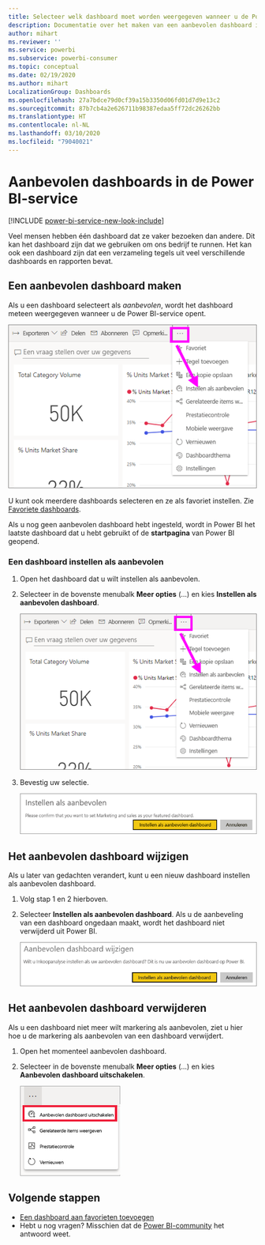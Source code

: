 ```yaml
---
title: Selecteer welk dashboard moet worden weergegeven wanneer u de Power BI-service opent
description: Documentatie over het maken van een aanbevolen dashboard in de Power BI-service
author: mihart
ms.reviewer: ''
ms.service: powerbi
ms.subservice: powerbi-consumer
ms.topic: conceptual
ms.date: 02/19/2020
ms.author: mihart
LocalizationGroup: Dashboards
ms.openlocfilehash: 27a7bdce79d0cf39a15b3350d06fd01d7d9e13c2
ms.sourcegitcommit: 87b7cb4a2e626711b98387edaa5ff72dc26262bb
ms.translationtype: HT
ms.contentlocale: nl-NL
ms.lasthandoff: 03/10/2020
ms.locfileid: "79040021"
---
```

# <a name="featured-dashboards-in-the-power-bi-service"></a>Aanbevolen dashboards in de Power BI-service

[!INCLUDE [power-bi-service-new-look-include](../includes/power-bi-service-new-look-include.md)]

Veel mensen hebben één dashboard dat ze vaker bezoeken dan andere. Dit kan het dashboard zijn dat we gebruiken om ons bedrijf te runnen. Het kan ook een dashboard zijn dat een verzameling tegels uit veel verschillende dashboards en rapporten bevat.

## <a name="create-a-featured-dashboard"></a>Een aanbevolen dashboard maken
Als u een dashboard selecteert als *aanbevolen*, wordt het dashboard meteen weergegeven wanneer u de Power BI-service opent. 

![Pictogram Instellen als aanbevolen](./media/end-user-featured/power-bi-dropdown.png)

U kunt ook meerdere dashboards selecteren en ze als favoriet instellen. Zie [Favoriete dashboards](end-user-favorite.md).

Als u nog geen aanbevolen dashboard hebt ingesteld, wordt in Power BI het laatste dashboard dat u hebt gebruikt of de **startpagina** van Power BI geopend. 

### <a name="set-a-dashboard-as-featured"></a>Een dashboard instellen als aanbevolen


1. Open het dashboard dat u wilt instellen als aanbevolen. 
2. Selecteer in de bovenste menubalk **Meer opties** (...) en kies **Instellen als aanbevolen dashboard**. 
   
    ![Pictogram Instellen als aanbevolen](./media/end-user-featured/power-bi-dropdown.png)
3. Bevestig uw selectie.
   
    ![Aanbevolen dashboard instellen](./media/end-user-featured/power-bi-featured-confirm.png)

## <a name="change-the-featured-dashboard"></a>Het aanbevolen dashboard wijzigen
Als u later van gedachten verandert, kunt u een nieuw dashboard instellen als aanbevolen dashboard.

1. Volg stap 1 en 2 hierboven.
   
2. Selecteer **Instellen als aanbevolen dashboard**. Als u de aanbeveling van een dashboard ongedaan maakt, wordt het dashboard niet verwijderd uit Power BI. 
   
    ![Het bericht Geslaagd](./media/end-user-featured/power-bi-unfeature-new.png)

## <a name="remove-the-featured-dashboard"></a>Het aanbevolen dashboard verwijderen
Als u een dashboard niet meer wilt markering als aanbevolen, ziet u hier hoe u de markering als aanbevolen van een dashboard verwijdert.

1. Open het momenteel aanbevolen dashboard.
2. Selecteer in de bovenste menubalk **Meer opties** (...) en kies **Aanbevolen dashboard uitschakelen**.

    ![Aanbevolen dashboard uitschakelen geselecteerd](./media/end-user-featured/power-bi-unfeature.png)
   
## <a name="next-steps"></a>Volgende stappen
- [Een dashboard aan favorieten toevoegen](end-user-favorite.md)    
- Hebt u nog vragen? Misschien dat de [Power BI-community](https://community.powerbi.com/) het antwoord weet.

